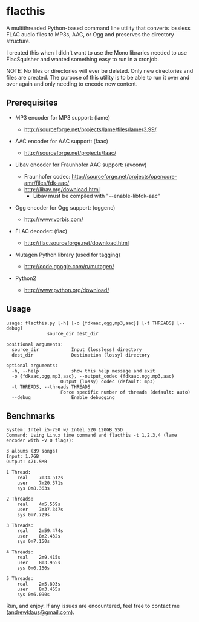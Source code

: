 flacthis
========

A multithreaded Python-based command line utility that converts lossless FLAC 
audio files to MP3s, AAC, or Ogg and preserves the directory structure.

I created this when I didn't want to use the Mono libraries needed to use
 FlacSquisher and wanted something easy to run in a cronjob.

NOTE: No files or directories will ever be deleted. Only new directories and
 files are created. The purpose of this utility is to be able to run it over
 and over again and only needing to encode new content.


Prerequisites
--------------

* MP3 encoder for MP3 support: (lame)
	+ http://sourceforge.net/projects/lame/files/lame/3.99/

* AAC encoder for AAC support: (faac)
	+ http://sourceforge.net/projects/faac/

* Libav encoder for Fraunhofer AAC support: (avconv)
	+ Fraunhofer codec: http://sourceforge.net/projects/opencore-amr/files/fdk-aac/
	+ http://libav.org/download.html
		-  Libav must be compiled with "--enable-libfdk-aac" 

* Ogg encoder for Ogg support: (oggenc)
	+ http://www.vorbis.com/

* FLAC decoder: (flac) 
	+ http://flac.sourceforge.net/download.html

* Mutagen Python library (used for tagging)
	+ http://code.google.com/p/mutagen/

* Python2
	+ http://www.python.org/download/

Usage
------

	usage: flacthis.py [-h] [-o {fdkaac,ogg,mp3,aac}] [-t THREADS] [--debug]
		           source_dir dest_dir

	positional arguments:
	  source_dir            Input (lossless) directory
	  dest_dir              Destination (lossy) directory

	optional arguments:
	  -h, --help            show this help message and exit
	  -o {fdkaac,ogg,mp3,aac}, --output_codec {fdkaac,ogg,mp3,aac}
		                Output (lossy) codec (default: mp3)
	  -t THREADS, --threads THREADS
		                Force specific number of threads (default: auto)
	  --debug               Enable debugging


Benchmarks
-----------

	System: Intel i5-750 w/ Intel 520 120GB SSD 
	Command: Using Linux time command and flacthis -t 1,2,3,4 (lame encoder with -V 0 flags):

	3 albums (39 songs)
	Input: 1.7GB
	Output: 471.5MB

	1 Thread: 
		real	7m33.512s
		user	7m20.371s
		sys	0m8.363s

	2 Threads:
		real	4m5.559s
		user	7m37.347s
		sys	0m7.729s

	3 Threads:
		real	2m59.474s
		user	8m2.432s
		sys	0m7.150s

	4 Threads:
		real	2m9.415s
		user	8m3.955s
		sys	0m6.166s

	5 Threads:
		real	2m5.893s
		user	8m3.455s
		sys	0m6.090s


Run, and enjoy. If any issues are encountered, feel free to contact me (andrewklaus@gmail.com).
